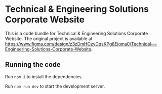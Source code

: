 
  # Technical & Engineering Solutions Corporate Website

  This is a code bundle for Technical & Engineering Solutions Corporate Website. The original project is available at https://www.figma.com/design/z3zDmHOzyDqsKPg8Ejqma0/Technical---Engineering-Solutions-Corporate-Website.

  ## Running the code

  Run `npm i` to install the dependencies.

  Run `npm run dev` to start the development server.
  